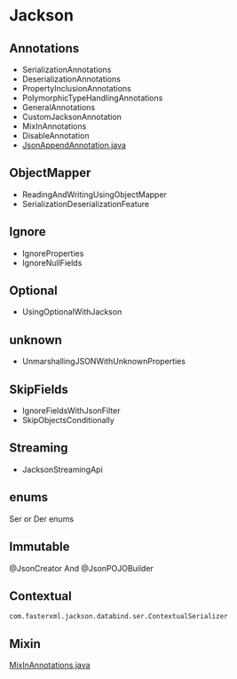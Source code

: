 # Jackson

## Annotations

- SerializationAnnotations
- DeserializationAnnotations
- PropertyInclusionAnnotations
- PolymorphicTypeHandlingAnnotations
- GeneralAnnotations
- CustomJacksonAnnotation
- MixInAnnotations
- DisableAnnotation
- [JsonAppendAnnotation.java](src%2Ftest%2Fjava%2Fio%2Fgithub%2Fcode13%2Flibs%2Fjackson2%2Fannotations%2FJsonAppendAnnotation.java)

## ObjectMapper

- ReadingAndWritingUsingObjectMapper
- SerializationDeserializationFeature

## Ignore

- IgnoreProperties
- IgnoreNullFields

## Optional

- UsingOptionalWithJackson

## unknown

- UnmarshallingJSONWithUnknownProperties

## SkipFields

- IgnoreFieldsWithJsonFilter
- SkipObjectsConditionally

## Streaming

- JacksonStreamingApi

## enums

Ser or Der enums

## Immutable

@JsonCreator And @JsonPOJOBuilder

## Contextual

`com.fasterxml.jackson.databind.ser.ContextualSerializer`

## Mixin

[MixInAnnotations.java](src%2Ftest%2Fjava%2Fio%2Fgithub%2Fcode13%2Flibs%2Fjackson2%2Fmixin%2FMixInAnnotations.java)
